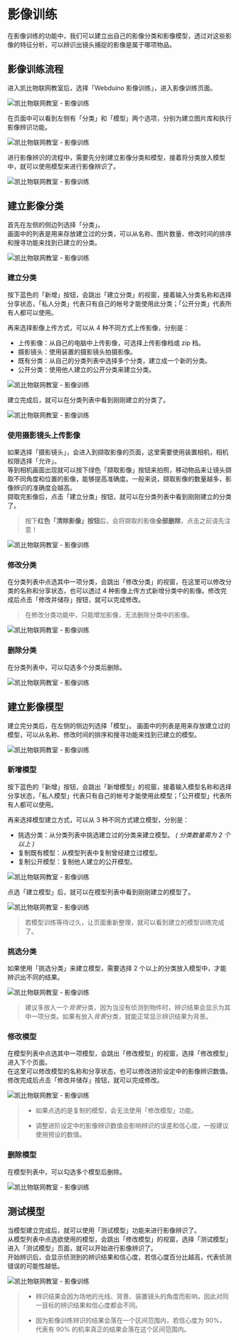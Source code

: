 # 影像训练

在影像训练的功能中，我们可以建立出自己的影像分类和影像模型，透过对这些影像的特征分析，可以辨识出镜头捕捉的影像是属于哪项物品。

## 影像训练流程

进入凯比物联网教室后，选择「Webduino 影像训练」，进入影像训练页面。

![凯比物联网教室 - 影像训练](../../../../media/zh-cn/kebbi/imagemlDetect/training-01.jpg)

在页面中可以看到左侧有「分类」和「模型」两个选项，分别为建立图片库和执行影像辨识功能。

![凯比物联网教室 - 影像训练](../../../../media/zh-cn/kebbi/imagemlDetect/training-02.jpg)

进行影像辨识的流程中，需要先分别建立影像分类和模型，接着将分类放入模型中，就可以使用模型来进行影像辨识了。

![凯比物联网教室 - 影像训练](../../../../media/zh-cn/kebbi/imagemlDetect/training-03.jpg)

## 建立影像分类

首先在左侧的侧边列选择「分类」。  
画面中的列表是用来存放建立过的分类，可以从名称、图片数量、修改时间的排序和搜寻功能来找到已建立的分类。

![凯比物联网教室 - 影像训练](../../../../media/zh-cn/kebbi/imagemlDetect/training-04.jpg)

### 建立分类

按下蓝色的「新增」按钮，会跳出「建立分类」的视窗，接着输入分类名称和选择分享状态，「私人分类」代表只有自己的帐号才能使用此分类；「公开分类」代表所有人都可以使用。

再来选择影像上传方式，可以从 4 种不同方式上传影像，分别是：
- 上传影像：从自己的电脑中上传影像，可选择上传影像档或 zip 档。
- 摄影镜头：使用装置的摄影镜头拍摄影像。
- 既有分类：从自己的分类列表中选择多个分类，建立成一个新的分类。
- 公开分类：使用他人建立的公开分类来建立分类。

![凯比物联网教室 - 影像训练](../../../../media/zh-cn/kebbi/imagemlDetect/training-05.jpg)

建立完成后，就可以在分类列表中看到刚刚建立的分类了。

![凯比物联网教室 - 影像训练](../../../../media/zh-cn/kebbi/imagemlDetect/training-06.jpg)

### 使用摄影镜头上传影像

如果选择「摄影镜头」，会进入到撷取影像的页面，这里需要使用装置相机，相机权限选择「允许」。  
等到相机画面出现就可以按下绿色「撷取影像」按钮来拍照，移动物品来让镜头撷取不同角度和位置的影像，能够提高准确度。一般来说，撷取影像的数量越多，影像辨识的准确度会越高。  
撷取完影像后，点击「建立分类」按钮，就可以在分类列表中看到刚刚建立的分类了。

> 按下**红色「清除影像」按钮**后，会将撷取的影像**全部删除**，点击之前请先注意！

![凯比物联网教室 - 影像训练](../../../../media/zh-cn/kebbi/imagemlDetect/training-07.jpg)

### 修改分类

在分类列表中点选其中一项分类，会跳出「修改分类」的视窗，在这里可以修改分类的名称和分享状态，也可以透过 4 种影像上传方式新增分类中的影像。修改完成后点击「修改并储存」按钮，就可以完成修改。

> 在修改分类功能中，只能增加影像，无法删除分类中的影像。

![凯比物联网教室 - 影像训练](../../../../media/zh-cn/kebbi/imagemlDetect/training-08.jpg)

### 删除分类

在分类列表中，可以勾选多个分类后删除。

![凯比物联网教室 - 影像训练](../../../../media/zh-cn/kebbi/imagemlDetect/training-09.jpg)

## 建立影像模型

建立完分类后，在左侧的侧边列选择「模型」。
画面中的列表是用来存放建立过的模型，可以从名称、修改时间的排序和搜寻功能来找到已建立的模型。

![凯比物联网教室 - 影像训练](../../../../media/zh-cn/kebbi/imagemlDetect/training-10.jpg)

### 新增模型

按下蓝色的「新增」按钮，会跳出「新增模型」的视窗，接着输入模型名称和选择分享状态，「私人模型」代表只有自己的帐号才能使用此模型；「公开模型」代表所有人都可以使用。  

再来选择模型建立方式，可以从 3 种不同方式建立模型，分别是：
- 挑选分类：从分类列表中挑选建立过的分类来建立模型。 *( 分类数量需为 2 个以上 )*
- 复制既有模型：从模型列表中复制曾经建立过模型。
- 复制公开模型：复制他人建立的公开模型。

![凯比物联网教室 - 影像训练](../../../../media/zh-cn/kebbi/imagemlDetect/training-11.jpg)

点选「建立模型」后，就可以在模型列表中看到刚刚建立的模型了。

![凯比物联网教室 - 影像训练](../../../../media/zh-cn/kebbi/imagemlDetect/training-12.jpg)

> 若模型训练等待过久，让页面重新整理，就可以看到建立的模型训练完成了。

### 挑选分类

如果使用「挑选分类」来建立模型，需要选择 2 个以上的分类放入模型中，才能辨识出不同的结果。

![凯比物联网教室 - 影像训练](../../../../media/zh-cn/kebbi/imagemlDetect/training-13.jpg)

> 建议多放入一个*背景*分类，因为当没有侦测到物件时，辨识结果会显示为其中一项分类。如果有放入*背景*分类，就能正常显示辨识结果为背景。

### 修改模型

在模型列表中点选其中一项模型，会跳出「修改模型」的视窗，选择「修改模型」进入下个页面。  
在这里可以修改模型的名称和分享状态，也可以修改进阶设定中的影像辨识数值。修改完成后点击「修改并储存」按钮，就可以完成修改。

![凯比物联网教室 - 影像训练](../../../../media/zh-cn/kebbi/imagemlDetect/training-14.jpg)

>- 如果点选的是复制的模型，会无法使用「修改模型」功能。
>
>- 调整进阶设定中的影像辨识数值会影响辨识的误差和信心度，一般建议使用预设的数值。

### 删除模型

在模型列表中，可以勾选多个模型后删除。

![凯比物联网教室 - 影像训练](../../../../media/zh-cn/kebbi/imagemlDetect/training-15.jpg)

## 测试模型

当模型建立完成后，就可以使用「测试模型」功能来进行影像辨识了。  
从模型列表中点选欲使用的模型，会跳出「修改模型」的视窗，选择「测试模型」进入「测试模型」页面，就可以开始进行影像辨识了。  
开始辨识后，会显示侦测到的辨识结果和信心度，若信心度百分比越高，代表侦测错误的可能性越低。

![凯比物联网教室 - 影像训练](../../../../media/zh-cn/kebbi/imagemlDetect/training-16.jpg)

>- 辨识结果会因为场地的光线、背景、装置镜头的角度而影响，因此对同一目标的辨识结果和信心度都会不同。
>
>- 因为影像训练辨识的结果会落在一个区间范围内，若信心度为 90%，代表有 90% 的机率真正的结果会落在这个区间范围内。